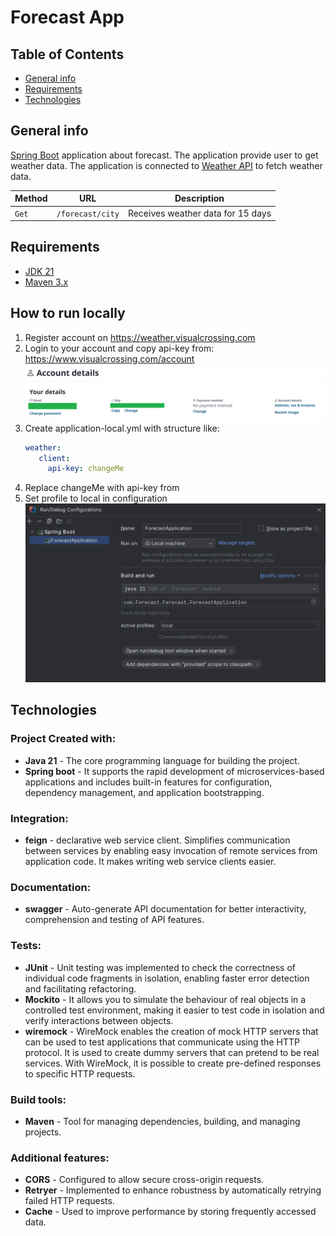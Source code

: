 # Forecast App

## Table of Contents

- [General info](#Generalinfo)
- [Requirements](#Requirements)
- [Technologies](#Technologies)

## General info <a name = "Generalinfo"></a>

<a href="https://spring.io/projects/spring-boot" target="blank"> Spring Boot</a> application about forecast. The application provide user to get weather data. The application is connected to <a href="https://spring.io/projects/spring-boot" target="blank"> Weather API</a> to fetch weather data.

| Method |       URL        |             Description           |
| ------ | ---------------- | --------------------------------- |
| `Get`  | `/forecast/city` | Receives weather data for 15 days |

## Requirements <a name = "Requirements"></a>

- <a href="https://spring.io/projects/spring-boot" target="blank"> JDK 21 </a>
- <a href="https://spring.io/projects/spring-boot" target="blank"> Maven 3.x </a>

## How to run locally <a name = "How to run locally"></a>

1. Register account on https://weather.visualcrossing.com
2. Login to your account and copy api-key from: https://www.visualcrossing.com/account
![img.png](img.png)
3. Create application-local.yml with structure like:
   ``` yaml 
   weather:
      client:
        api-key: changeMe
   ```
4. Replace changeMe with api-key from 
5. Set profile to local in configuration
![img_1.png](img_1.png)

## Technologies <a name = "Technologies"></a>

### Project Created with:

- **Java 21** - The core programming language for building the project.
- **Spring boot** - It supports the rapid development of microservices-based applications and includes built-in features for configuration, dependency management, and application bootstrapping.

### Integration:

- **feign** - declarative web service client. Simplifies communication between services by enabling easy invocation of remote services from application code. It makes writing web service clients easier.

### Documentation:
- **swagger** - Auto-generate API documentation for better interactivity, comprehension and testing of API features.

### Tests:
- **JUnit** - Unit testing was implemented to check the correctness of individual code fragments in isolation, enabling faster error detection and facilitating refactoring.
- **Mockito** - It allows you to simulate the behaviour of real objects in a controlled test environment, making it easier to test code in isolation and verify interactions between objects.
- **wiremock** - WireMock enables the creation of mock HTTP servers that can be used to test applications that communicate using the HTTP protocol. It is used to create dummy servers that can pretend to be real services. With WireMock, it is possible to create pre-defined responses to specific HTTP requests.

### Build tools:
- **Maven** - Tool for managing dependencies, building, and managing projects.

### Additional features:
- **CORS** - Configured to allow secure cross-origin requests.
- **Retryer** - Implemented to enhance robustness by automatically retrying failed HTTP requests.
- **Cache** - Used to improve performance by storing frequently accessed data.